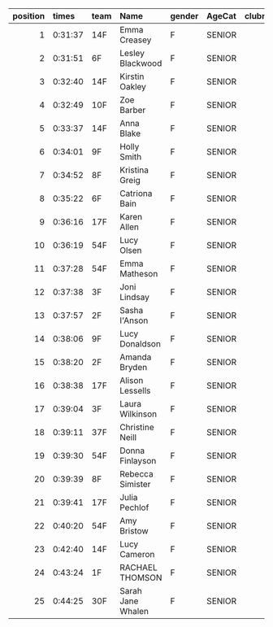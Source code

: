 |   position | times   | team   | Name              | gender   | AgeCat   |   clubnumber | Club name                  | Website                                    |   finishPosition |
|-----------:|:--------|:-------|:------------------|:---------|:---------|-------------:|:---------------------------|:-------------------------------------------|-----------------:|
|          1 | 0:31:37 | 14F    | Emma Creasey      | F        | SENIOR   |           14 | Ayr Seaforth AC            | https://www.ayrseaforth.co.uk/             |               42 |
|          2 | 0:31:51 | 6F     | Lesley Blackwood  | F        | SENIOR   |            6 | Cambuslang Harriers        | https://cambuslangharriers.org/            |               45 |
|          3 | 0:32:40 | 14F    | Kirstin Oakley    | F        | SENIOR   |           14 | Ayr Seaforth AC            | https://www.ayrseaforth.co.uk/             |               57 |
|          4 | 0:32:49 | 10F    | Zoe Barber        | F        | SENIOR   |           10 | Shettleston Harriers       | http://shettlestonharriers.org.uk/         |               59 |
|          5 | 0:33:37 | 14F    | Anna Blake        | F        | SENIOR   |           14 | Ayr Seaforth AC            | https://www.ayrseaforth.co.uk/             |               63 |
|          6 | 0:34:01 | 9F     | Holly Smith       | F        | SENIOR   |            9 | Garscube Harriers          | https://www.garscubeharriers.org.uk/       |               64 |
|          7 | 0:34:52 | 8F     | Kristina Greig    | F        | SENIOR   |            8 | Bellahouston Harriers      | http://www.bellahoustonharriers.co.uk/     |               70 |
|          8 | 0:35:22 | 6F     | Catriona Bain     | F        | SENIOR   |            6 | Cambuslang Harriers        | https://cambuslangharriers.org/            |               77 |
|          9 | 0:36:16 | 17F    | Karen Allen       | F        | SENIOR   |           17 | Calderglen Harriers        | http://www.calderglenharriers.org.uk/      |               84 |
|         10 | 0:36:19 | 54F    | Lucy Olsen        | F        | SENIOR   |           54 | VP-Glasgow                 | https://www.vp-glasgow.com                 |               85 |
|         11 | 0:37:28 | 54F    | Emma Matheson     | F        | SENIOR   |           54 | VP-Glasgow                 | https://www.vp-glasgow.com                 |              102 |
|         12 | 0:37:38 | 3F     | Joni Lindsay      | F        | SENIOR   |            3 | Bellahouston RR            | https://www.bellahoustonroadrunners.co.uk/ |              105 |
|         13 | 0:37:57 | 2F     | Sasha I'Anson     | F        | SENIOR   |            2 | Kilmarnock H&AC            | http://www.kilmarnockharriers.com/         |              107 |
|         14 | 0:38:06 | 9F     | Lucy Donaldson    | F        | SENIOR   |            9 | Garscube Harriers          | https://www.garscubeharriers.org.uk/       |              110 |
|         15 | 0:38:20 | 2F     | Amanda Bryden     | F        | SENIOR   |            2 | Kilmarnock H&AC            | http://www.kilmarnockharriers.com/         |              113 |
|         16 | 0:38:38 | 17F    | Alison Lessells   | F        | SENIOR   |           17 | Calderglen Harriers        | http://www.calderglenharriers.org.uk/      |              116 |
|         17 | 0:39:04 | 3F     | Laura Wilkinson   | F        | SENIOR   |            3 | Bellahouston RR            | https://www.bellahoustonroadrunners.co.uk/ |              119 |
|         18 | 0:39:11 | 37F    | Christine Neill   | F        | SENIOR   |           37 | Law & District AAC         | http://www.lawaac.co.uk/                   |              121 |
|         19 | 0:39:30 | 54F    | Donna Finlayson   | F        | SENIOR   |           54 | VP-Glasgow                 | https://www.vp-glasgow.com                 |              125 |
|         20 | 0:39:39 | 8F     | Rebecca Simister  | F        | SENIOR   |            8 | Bellahouston Harriers      | http://www.bellahoustonharriers.co.uk/     |              126 |
|         21 | 0:39:41 | 17F    | Julia Pechlof     | F        | SENIOR   |           17 | Calderglen Harriers        | http://www.calderglenharriers.org.uk/      |              127 |
|         22 | 0:40:20 | 54F    | Amy Bristow       | F        | SENIOR   |           54 | VP-Glasgow                 | https://www.vp-glasgow.com                 |              133 |
|         23 | 0:42:40 | 14F    | Lucy Cameron      | F        | SENIOR   |           14 | Ayr Seaforth AC            | https://www.ayrseaforth.co.uk/             |              144 |
|         24 | 0:43:24 | 1F     | RACHAEL THOMSON   | F        | SENIOR   |            1 | East Kilbride AC           | http://www.ekac.org.uk/                    |              145 |
|         25 | 0:44:25 | 30F    | Sarah Jane Whalen | F        | SENIOR   |           30 | Greenock Glenpark Harriers | https://greenockglenparkharriers.com/      |              148 |